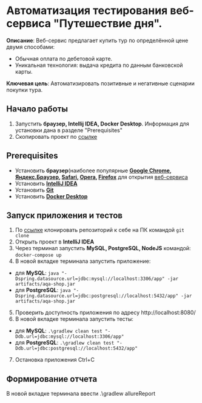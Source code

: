 # Автоматизация тестирования веб-сервиса "Путешествие дня".
**Описание**: Веб-сервис предлагает купить тур по определённой цене двумя способами:

- Обычная оплата по дебетовой карте.
- Уникальная технология: выдача кредита по данным банковской карты.

**Ключевая цель**: Автоматизировать позитивные и негативные сценарии покупки тура.

## Начало работы

1. Запустить **браузер, Intellij IDEA, Docker Desktop**. Информация для установки дана в разделе "Prerequisites"
2. Скопировать проект по [ссылке](https://github.com/VasilevNik/QA-Diplom)

## Prerequisites

- Установить **браузер**(наиболее популярные **[Google Chrome](https://www.google.com/intl/ru/chrome/browser-tools/), [Яндекс.Браузер](https://browser.yandex.ru/), [Safari](https://www.apple.com/ru/safari/), [Opera](https://www.opera.com/ru/browsers/opera), [Firefox](https://www.mozilla.org/ru/firefox/new/)** для открытия [веб-сервиса](http://localhost:8080/)
- Установить **[IntelliJ IDEA](https://www.jetbrains.com/ru-ru/idea/download/)**
- Установить **[Git](https://desktop.github.com/)**
- Установить **[Docker Desktop](https://www.docker.com/products/docker-desktop/)**


## Запуск приложения и тестов

1. По [ссылке](https://github.com/VasilevNik/QA-Diplom) клонировать репозиторий к себе на ПК командой `git clone`
2. Открыть проект в **IntelliJ IDEA**
3. Через терминал запустить **MySQL, PostgreSQL, NodeJS** командой: `docker-compose up`
4. В новой вкладке терминала запустить приложение:
- для **MySQL**: `java "-Dspring.datasource.url=jdbc:mysql://localhost:3306/app" -jar artifacts/aqa-shop.jar`
- для **PostgreSQL**: `java "-Dspring.datasource.url=jdbc:postgresql://localhost:5432/app" -jar artifacts/aqa-shop.jar`
5. Проверить доступность приложения по адресу http://localhost:8080/
6. В новой вкладке терминала запустить тесты:
- для **MySQL**: `.\gradlew clean test "-Ddb.url=jdbc:mysql://localhost:3306/app"`
- для **PostgreSQL**: `.\gradlew clean test "-Ddb.url=jdbc:postgresql://localhost:5432/app"`
7. Остановка приложения Ctrl+C

## Формирование отчета
В новой вкладке терминала ввести .\gradlew allureReport

